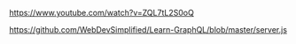 https://www.youtube.com/watch?v=ZQL7tL2S0oQ


https://github.com/WebDevSimplified/Learn-GraphQL/blob/master/server.js
